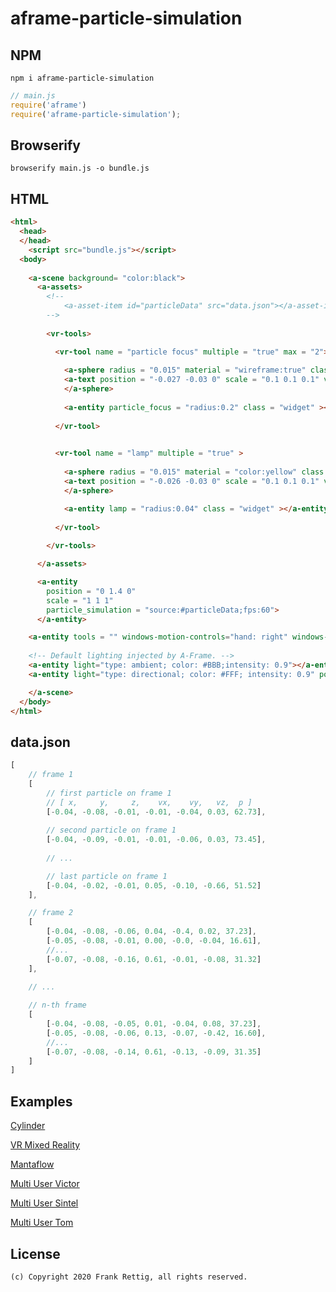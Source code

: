 # aframe-particle-simulation

## NPM

```
npm i aframe-particle-simulation
```

```javascript
// main.js
require('aframe')
require('aframe-particle-simulation');
```

## Browserify

```
browserify main.js -o bundle.js
```

## HTML

```html
<html>
  <head>
  </head>
    <script src="bundle.js"></script>  
  <body>
  
    <a-scene background= "color:black">
      <a-assets>
		<!--
			<a-asset-item id="particleData" src="data.json"></a-asset-item>
		-->
		
        <vr-tools>

          <vr-tool name = "particle focus" multiple = "true" max = "2">
          
            <a-sphere radius = "0.015" material = "wireframe:true" class = "icon" rotation = "-40 0 0" >
			<a-text position = "-0.027 -0.03 0" scale = "0.1 0.1 0.1" value="focus"></a-text>
			</a-sphere>
            	
			<a-entity particle_focus = "radius:0.2" class = "widget" ></a-entity>
			
          </vr-tool>

  
          <vr-tool name = "lamp" multiple = "true" >
		  
            <a-sphere radius = "0.015" material = "color:yellow" class = "icon" rotation = "-40 0 0">
			<a-text position = "-0.026 -0.03 0" scale = "0.1 0.1 0.1" value="lamp"></a-text>
			</a-sphere>

			<a-entity lamp = "radius:0.04" class = "widget" ></a-entity>
			
          </vr-tool>  
		  
        </vr-tools>		

      </a-assets>

      <a-entity
        position = "0 1.4 0"
        scale = "1 1 1"
        particle_simulation = "source:#particleData;fps:60">
      </a-entity>

	<a-entity tools = "" windows-motion-controls="hand: right" windows-motion-controls-events></a-entity>
	
	<!-- Default lighting injected by A-Frame. -->
	<a-entity light="type: ambient; color: #BBB;intensity: 0.9"></a-entity>
	<a-entity light="type: directional; color: #FFF; intensity: 0.9" position="-0.5 1 1"></a-entity>

    </a-scene>
  </body>
</html>
```

## data.json
```javascript
[
	// frame 1
	[	
		// first particle on frame 1	
		// [ x,     y,     z,    vx,    vy,   vz,  p ]		 
		[-0.04,	-0.08, -0.01, -0.01, -0.04, 0.03, 62.73],
		
		// second particle on frame 1
		[-0.04, -0.09, -0.01, -0.01, -0.06, 0.03, 73.45], 	
		
		// ...

		// last particle on frame 1
		[-0.04, -0.02, -0.01, 0.05, -0.10, -0.66, 51.52]
	],

	// frame 2
	[
		[-0.04, -0.08, -0.06, 0.04, -0.4, 0.02, 37.23],
		[-0.05, -0.08, -0.01, 0.00, -0.0, -0.04, 16.61],
		//...
		[-0.07, -0.08, -0.16, 0.61, -0.01, -0.08, 31.32]
	],
	
	// ...

	// n-th frame
	[
		[-0.04, -0.08, -0.05, 0.01, -0.04, 0.08, 37.23],
		[-0.05, -0.08, -0.06, 0.13, -0.07, -0.42, 16.60],
		//...
		[-0.07, -0.08, -0.14, 0.61, -0.13, -0.09, 31.35]
	]
]
```

## Examples
<a href="https://famous-club.glitch.me">Cylinder</a>

<a href="https://panoramic-candle.glitch.me">VR Mixed Reality</a>

<a href="https://heavy-chisel-title.glitch.me">Mantaflow</a>

<a href="https://tiny-breezy-catamaran.glitch.me/?user=viktor&scale=0.25;posy=1.5;pox=0.5">Multi User Victor</a>

<a href="https://tiny-breezy-catamaran.glitch.me/?user=sintel&scale=0.25;posy=1.5;pox=0.5">Multi User Sintel</a>

<a href="https://tiny-breezy-catamaran.glitch.me/?user=tom&scale=0.25;posy=1.5;pox=0.5">Multi User Tom</a>

## License
```
(c) Copyright 2020 Frank Rettig, all rights reserved.
```
